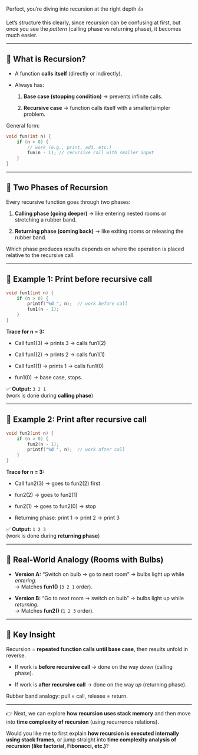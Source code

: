 Perfect, you’re diving into recursion at the right depth 👍

Let’s structure this clearly, since recursion can be confusing at first, but once you see the _pattern_ (calling phase vs returning phase), it becomes much easier.

---

## 🔹 What is Recursion?

- A function **calls itself** (directly or indirectly).
    
- Always has:
    
    1. **Base case (stopping condition)** → prevents infinite calls.
        
    2. **Recursive case** → function calls itself with a smaller/simpler problem.
        

General form:

```c
void fun(int n) {
    if (n > 0) {
        // work (e.g., print, add, etc.)
        fun(n - 1); // recursive call with smaller input
    }
}
```

---

## 🔹 Two Phases of Recursion

Every recursive function goes through two phases:

1. **Calling phase (going deeper)** → like entering nested rooms or stretching a rubber band.
    
2. **Returning phase (coming back)** → like exiting rooms or releasing the rubber band.
    

Which phase produces results depends on where the operation is placed relative to the recursive call.

---

## 🔹 Example 1: Print before recursive call

```c
void fun1(int n) {
    if (n > 0) {
        printf("%d ", n);  // work before call
        fun1(n - 1);
    }
}
```

**Trace for n = 3:**

- Call fun1(3) → prints 3 → calls fun1(2)
    
- Call fun1(2) → prints 2 → calls fun1(1)
    
- Call fun1(1) → prints 1 → calls fun1(0)
    
- fun1(0) → base case, stops.
    

✅ **Output:** `3 2 1`  
(work is done during **calling phase**)

---

## 🔹 Example 2: Print after recursive call

```c
void fun2(int n) {
    if (n > 0) {
        fun2(n - 1);
        printf("%d ", n);  // work after call
    }
}
```

**Trace for n = 3:**

- Call fun2(3) → goes to fun2(2) first
    
- fun2(2) → goes to fun2(1)
    
- fun2(1) → goes to fun2(0) → stop
    
- Returning phase: print 1 → print 2 → print 3
    

✅ **Output:** `1 2 3`  
(work is done during **returning phase**)

---

## 🔹 Real-World Analogy (Rooms with Bulbs)

- **Version A:** “Switch on bulb → go to next room” → bulbs light up while _entering_.  
    → Matches **fun1()** (`3 2 1` order).
    
- **Version B:** “Go to next room → switch on bulb” → bulbs light up while _returning_.  
    → Matches **fun2()** (`1 2 3` order).
    

---

## 🔹 Key Insight

Recursion = **repeated function calls until base case**, then results unfold in reverse.

- If work is **before recursive call** → done on the way _down_ (calling phase).
    
- If work is **after recursive call** → done on the way _up_ (returning phase).
    

Rubber band analogy: pull = call, release = return.

---

👉 Next, we can explore **how recursion uses stack memory** and then move into **time complexity of recursion** (using recurrence relations).

Would you like me to first explain **how recursion is executed internally using stack frames**, or jump straight into **time complexity analysis of recursion (like factorial, Fibonacci, etc.)**?